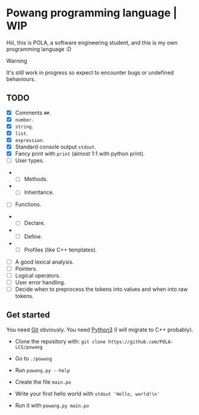 # Powang programming language | WIP
Hiii, this is POLA, a software engineering student, and this is my own programming language :D  

> [!WARNING]
> It's still work in progress so expect to encounter bugs or undefined behaviours.

## TODO
- [X] Comments `##`.
- [X] `number`.
- [X] `string`.
- [X] `list`.
- [X] `expression`.
- [X] Standard console output `stdout`.
- [X] Fancy print with `print` (almost 1:1 with python print).
- [ ] User types.
- - [ ] Methods.
- - [ ] Inheritance.
- [ ] Functions.
- - [ ] Declare.
- - [ ] Define.
- - [ ] Profiles (like C++ templates).
- [ ] A good lexical analysis.
- [ ] Pointers.
- [ ] Logical operators.
- [ ] User error handling.
- [ ] Decide when to preprocess the tokens into values and when into raw tokens.

## Get started
You need [Git](https://git-scm.com/) obviously.
You need [Python3](https://www.python.org/) (I will migrate to C++ probably).

- Clone the repository with:
```git clone https://github.com/POLA-LCS/powang```

- Go to `./powang`
- Run `powang.py --help`
- Create the file `main.po` 
- Write your first hello world with `stdout 'Hello, world!\n'`
- Run it with `powang.py main.po`